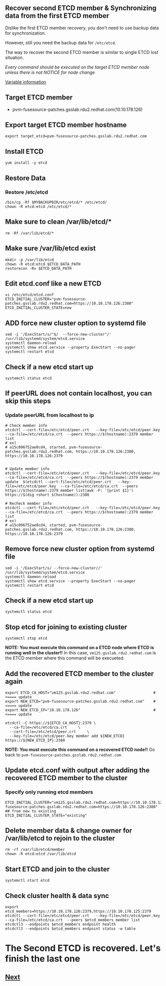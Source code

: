 Recover second ETCD member & Synchronizing data from the first ETCD member
---------------------------------------------------------------------------

Dislike the first ETCD member recovery, you don't need to use backup data for synchronization.

However, still you need the backup data for `/etc/etcd`. 

The way to recover the second ETCD member is similar to single ETCD lost situation.

*Every command should be executed on the target ETCD member node unless there is not NOTICE for node change*

[Variable information](./backup_v2.md)

## Target ETCD member ##
- pvm-fusesource-patches.gsslab.rdu2.redhat.com(10.10.178.126)

## Export target ETCD member hostname ##
```
export target_etcd=pvm-fusesource-patches.gsslab.rdu2.redhat.com
```

## Install ETCD
```
yum install -y etcd
```

## Restore Data ##
### Restore /etc/etcd ###
```
/bin/cp -Rf $MYBACKUPDIR/etc/etcd/* /etc/etcd/  
chown -R etcd:etcd /etc/etcd/*
```
## Make sure to clean /var/lib/etcd/* ##
```
rm -Rf /var/lib/etcd/*
```

## Make sure /var/lib/etcd exist ##
```
mkdir -p /var/lib/etcd
chown -R etcd:etcd $ETCD_DATA_PATH
restorecon -Rv $ETCD_DATA_PATH
```

## Edit etcd.conf like a new ETCD ###
```
vi /etc/etcd/etcd.conf
ETCD_INITIAL_CLUSTER="pvm-fusesource-patches.gsslab.rdu2.redhat.com=https://10.10.178.126:2380"
ETCD_INITIAL_CLUSTER_STATE=new
```

## ADD force new cluster option to systemd file ##
```
sed -i '/ExecStart/s/"$/  --force-new-cluster"/' /usr/lib/systemd/system/etcd.service
systemctl daemon-reload
systemctl show etcd.service --property ExecStart --no-pager
systemctl restart etcd
```

## Check if a new etcd start up ##
```
systemctl status etcd
```


## If peerURL does not contain localhost, you can skip this steps ##
### Update peerURL from localhost to ip ###

```
# Check member info
etcdctl --cert-file=/etc/etcd/peer.crt   --key-file=/etc/etcd/peer.key  --ca-file=/etc/etcd/ca.crt  --peers https://$(hostname):2379 member list
# ex)
# a15c096752ae0cd4, started, pvm-fusesource-patches.gsslab.rdu2.redhat.com, https://10.10.178.126:2380, https://10.10.178.126:2379
  

# Update member info
etcdctl --cert-file=/etc/etcd/peer.crt   --key-file=/etc/etcd/peer.key  --ca-file=/etc/etcd/ca.crt  --peers https://$(hostname):2379 member update  $(etcdctl --cert-file=/etc/etcd/peer.crt   --key-file=/etc/etcd/peer.key  --ca-file=/etc/etcd/ca.crt  --peers https://$(hostname):2379 member list|awk -F: '{print $1}') https://$(dig +short $(hostname)):2380

# Recheck member info
etcdctl --cert-file=/etc/etcd/peer.crt   --key-file=/etc/etcd/peer.key  --ca-file=/etc/etcd/ca.crt  --peers https://$(hostname):2379 member list
# ex)
# a15c096752ae0cd4, started, pvm-fusesource-patches.gsslab.rdu2.redhat.com, https://10.10.178.126:2380, https://10.10.178.126:2379
```

## Remove force new cluster option from systemd file ##
```
sed -i '/ExecStart/s/ --force-new-cluster//' /usr/lib/systemd/system/etcd.service
systemctl daemon-reload
systemctl show etcd.service --property ExecStart --no-pager
systemctl restart etcd
```

## Check if a new etcd start up ##
```
systemctl status etcd
```
## Stop etcd for joining to existing cluster ##
```
systemctl stop etcd
```

**NOTE: You must execute this command on a ETCD node where ETCD is running well in the cluster!!**
In this case, `vm125.gsslab.rdu2.redhat.com` is the ETCD member where this command will be execueted.

## Add the recovered ETCD member to the cluster again ##
```
export ETCD_CA_HOST="vm125.gsslab.rdu2.redhat.com"                 #<==== update
export NEW_ETCD="pvm-fusesource-patches.gsslab.rdu2.redhat.com"    #<==== update 
export NEW_ETCD_IP="10.10.178.126"                                 #<==== update

etcdctl -C https://${ETCD_CA_HOST}:2379 \
  --ca-file=/etc/etcd/ca.crt     \
  --cert-file=/etc/etcd/peer.crt     \
  --key-file=/etc/etcd/peer.key member add ${NEW_ETCD} https://${NEW_ETCD_IP}:2380
```

**NOTE: You must execute this command on a recovered ETCD node!!**
Go back to `pvm-fusesource-patches.gsslab.rdu2.redhat.com`


## Update etcd.conf with output after adding the recovered ETCD member to the cluster ##
### Specify only running etcd members ###
```
ETCD_INITIAL_CLUSTER="vm125.gsslab.rdu2.redhat.com=https://10.10.178.125:2380,pvm-fusesource-patches.gsslab.rdu2.redhat.com=https://10.10.178.126:2380"
## from new to existing
ETCD_INITIAL_CLUSTER_STATE="existing"
```

## Delete member data & change owner for /var/lib/etcd to rejoin to the cluster ##
```
rm -rf /var/lib/etcd/member
chown -R etcd:etcd /var/lib/etcd
```


## Start ETCD and join to the cluster ###
```
systemctl start etcd
```

## Check cluster health & data sync ###
```
export etcd_members=https://10.10.178.126:2379,https://10.10.178.125:2379
etcdctl --cert-file=/etc/etcd/peer.crt   --key-file=/etc/etcd/peer.key  --ca-file=/etc/etcd/ca.crt  --peers $etcd_members member list
etcdctl3 --endpoints $etcd_members endpoint health
etcdctl3 --endpoints $etcd_members endpoint status -w table
```

# The Second ETCD is recovered. Let's finish the last one # 

## [Next](./recover_third_etcd.md)
